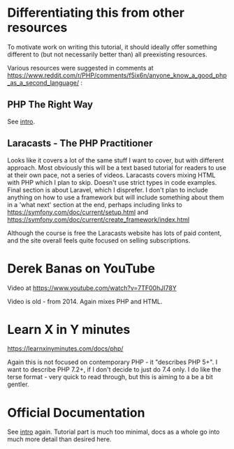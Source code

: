 # Differentiating this from other resources

To motivate work on writing this tutorial, it should ideally offer something different to (but not necessarily better
than) all preexisting resources.

Various resources were suggested in comments at 
https://www.reddit.com/r/PHP/comments/f5ix6n/anyone_know_a_good_php_as_a_second_language/ :

## PHP The Right Way

See [intro](content/01-introduction.md).

## Laracasts - The PHP Practitioner

Looks like it covers a lot of the same stuff I want to cover, but with different approach. Most obviously this will
be a text based tutorial for readers to use at their own pace, not a series of videos. Laracasts covers mixing HTML
with PHP which I plan to skip. Doesn't use strict types in code examples. Final section is about Laravel, which I
disprefer. I don't plan to include anything on how to use a framework but will include something about them in a
'what next' section at the end, perhaps including links to https://symfony.com/doc/current/setup.html 
and https://symfony.com/doc/current/create_framework/index.html

Although the course is free the Laracasts website has lots of paid content, and the site overall feels quite focused
on selling subscriptions.

# Derek Banas on YouTube

Video at https://www.youtube.com/watch?v=7TF00hJI78Y

Video is old - from 2014. Again mixes PHP and HTML. 

# Learn X in Y minutes 

https://learnxinyminutes.com/docs/php/

Again this is not focused on contemporary PHP - it "describes PHP 5+". I want to describe PHP 7.2+, if I don't decide
to just do 7.4 only. I do like the terse format - very quick to read through, but this is aiming to a be a bit gentler.

# Official Documentation

See [intro](content/01-introduction.md) again. Tutorial part is much too minimal, docs as a whole go into much more
detail than desired here.
